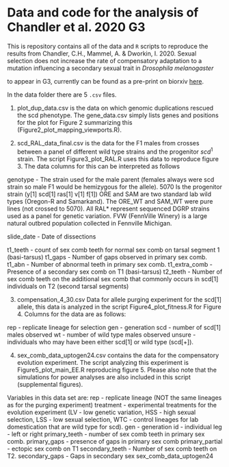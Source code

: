 # Data and code for the analysis of Chandler et al. 2020 G3

This is repository contains all of the data and `R` scripts to reproduce the results from
Chandler, C.H., Mammel, A. & Dworkin, I. 2020. Sexual selection does not increase the rate of compensatory adaptation to a mutation influencing a secondary sexual trait in *Drosophila melanogaster*

to appear in G3, currently can be found as a pre-print on biorxiv [here](https://www.biorxiv.org/content/10.1101/686741v2).

In the data folder there are 5 `.csv` files.
1. plot_dup_data.csv is the data on which genomic duplications rescued the scd phenotype. The gene_data.csv simply lists genes and positions for the plot for Figure 2 summarizing this (Figure2_plot_mapping_viewports.R).

2. scd_RAL_data_final.csv is the data for the F1 males from crosses between a panel of different wild type strains and the progenitor $scd^1$ strain. The script Figure3_plot_RAL.R uses this data to reproduce figure 3. The data columns for this can be interpreted as follows

genotype - The strain used for the male parent (females always were scd strain so male F1 would be hemizygous for the allele).
5070 Is the progenitor strain (y[1] scd[1] ras[1] v[1] f[1])
ORE and SAM are two standard lab wild types (Oregon-R and Samarkand). The ORE_WT and SAM_WT were pure lines (not crossed to 5070). All RAL* represent sequenced DGRP strains used as a panel for genetic variation. FVW (FennVille Winery) is a large natural outbred population collected in Fennville Michigan.

slide_date - Date of dissections

t1_teeth - count of sex comb teeth for normal sex comb on tarsal segment 1 (basi-tarsus)
t1_gaps - Number of gaps observed in primary sex comb.
t1_abn - Number of abnormal teeth in primary sex comb.
t1_extra_comb - Presence of a secondary sex comb on T1 (basi-tarsus)
t2_teeth - Number of sex comb teeth on the additional sex comb that commonly occurs in scd[1] individuals on T2 (second tarsal segments)

3. compensation_4_30.csv Data for allele purging experiment for the scd[1] allele, this data is analyzed in the script Figure4_plot_fitness.R for Figure 4. Columns for the data are as follows:

rep - replicate lineage for selection
gen - generation
scd - number of scd[1] males observed
wt - number of wild type males observed
unsure - individuals who may have been either scd[1] or wild type (scd[+]).

4. sex_comb_data_uptogen24.csv contains the data for the compensatory evolution experiment. The script analyzing this experiment is Figure5_plot_main_EE.R reproducing figure 5. Please also note that the simulations for power analyses are also included in this script (supplemental figures).

Variables in this data set are:
rep - replicate lineage (NOT the same lineages as for the purging experiment)
treatment - experimental treatments for the evolution experiment (LV - low genetic variation, HSS - high sexual selection, LSS - low sexual selection, WTC - control lineages for lab domestication that are wild type for scd).
gen - generation
id - individual
leg - left or right
primary_teeth - number of sex comb teeth in primary sex comb.
primary_gaps - presence of gaps in primary sex comb	primary_partial	- ectopic sex comb on T1
secondary_teeth	- Number of sex comb teeth on T2.
secondary_gaps - Gaps in secondary sex sex_comb_data_uptogen24	 
